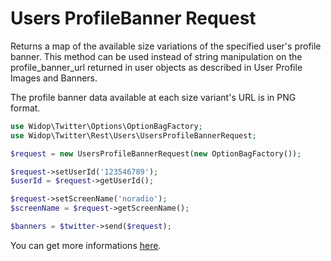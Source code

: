 # Users ProfileBanner Request

Returns a map of the available size variations of the specified user's profile banner. This method can be used
instead of string manipulation on the profile_banner_url returned in user objects as described in User Profile
Images and Banners.

The profile banner data available at each size variant's URL is in PNG format.

``` php
use Widop\Twitter\Options\OptionBagFactory;
use Widop\Twitter\Rest\Users\UsersProfileBannerRequest;

$request = new UsersProfileBannerRequest(new OptionBagFactory());

$request->setUserId('123546789');
$userId = $request->getUserId();

$request->setScreenName('noradio');
$screenName = $request->getScreenName();

$banners = $twitter->send($request);
```

You can get more informations [here](https://dev.twitter.com/docs/api/1.1/get/users/profile_banner).
